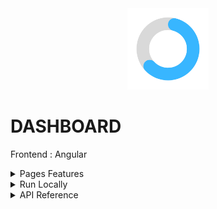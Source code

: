 <div align="center">
<img height="130px" width="130px" src="./src/assets/images/logo.png">
</div>
  
# DASHBOARD

Frontend : Angular

<details>
  <summary>Pages Features</summary>

  ### Dark Mode
  - Select light or dark mode

  ### Weather
  - See weather forecast for 4 days
  - View weather stats hourly for a selected day
  - Change weather city

  ### Finance
  - See finance forecast for 25 years
  - View your invested money vs interests
  - Change saving strategy

  ### Tasks List
  - See your tasks
  - Add, update or delete a task 

</details>

<details>
  <summary>Run Locally</summary>

  ### Clone the project

  ```bash
    git clone https://github.com/Brice150/DASHBOARD.git
  ```

  ### Install dependencies

  ```bash
    npm install
  ```

  ### Start the server

  ```bash
    ng serve -o
  ```

</details>

<details>
  <summary>API Reference</summary>

  ### Weather

  ```https
    GET /api.open-meteo.com/v1/meteofrance?latitude=${latitude}&longitude=${longitude}&${params}
  ```

</details>